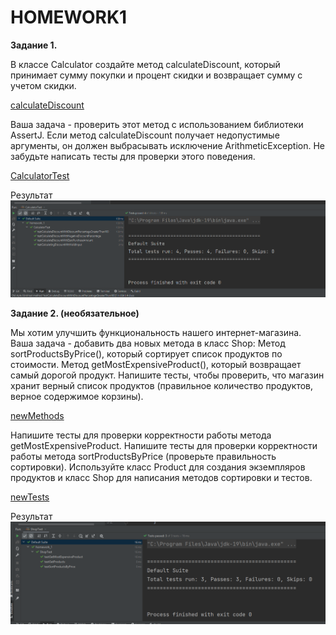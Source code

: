# HOMEWORK1

**Задание 1.** 

В классе Calculator создайте метод calculateDiscount, 
который принимает сумму покупки и процент скидки и возвращает сумму 
с учетом скидки. 

[calculateDiscount](Calculator/Calculator.java)

Ваша задача - проверить этот метод с использованием
библиотеки AssertJ. Если метод calculateDiscount получает недопустимые
аргументы, он должен выбрасывать исключение ArithmeticException. 
Не забудьте написать тесты для проверки этого поведения.

[CalculatorTest](Calculator/CalculatorTest.java)

Результат
![task1](calc_tests.png)

**Задание 2. (необязательное)** 

Мы хотим улучшить функциональность нашего
интернет-магазина. Ваша задача - добавить два новых метода в класс Shop: 
Метод sortProductsByPrice(), который сортирует список продуктов по стоимости.
Метод getMostExpensiveProduct(), который возвращает самый дорогой продукт.
Напишите тесты, чтобы проверить, что магазин хранит верный список продуктов 
(правильное количество продуктов, верное содержимое корзины).

[newMethods](Shop/Shop.java)

Напишите тесты для проверки корректности работы метода getMostExpensiveProduct. 
Напишите тесты для проверки корректности работы метода sortProductsByPrice 
(проверьте правильность сортировки). 
Используйте класс Product для создания экземпляров продуктов 
и класс Shop для написания методов сортировки и тестов.

[newTests](Shop/ShopTest.java)

Результат
![task2](shop_tests.png)